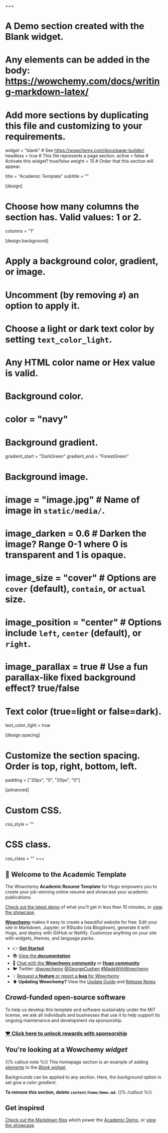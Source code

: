 +++
 # A Demo section created with the Blank widget.
 # Any elements can be added in the body: https://wowchemy.com/docs/writing-markdown-latex/
 # Add more sections by duplicating this file and customizing to your requirements.

 widget = "blank"  # See https://wowchemy.com/docs/page-builder/
 headless = true  # This file represents a page section.
 active = false  # Activate this widget? true/false
 weight = 15  # Order that this section will appear.

 title = "Academic Template"
 subtitle = ""

 [design]
   # Choose how many columns the section has. Valid values: 1 or 2.
   columns = "1"

 [design.background]
   # Apply a background color, gradient, or image.
   #   Uncomment (by removing `#`) an option to apply it.
   #   Choose a light or dark text color by setting `text_color_light`.
   #   Any HTML color name or Hex value is valid.

   # Background color.
   # color = "navy"

   # Background gradient.
   gradient_start = "DarkGreen"
   gradient_end = "ForestGreen"

   # Background image.
   # image = "image.jpg"  # Name of image in `static/media/`.
   # image_darken = 0.6  # Darken the image? Range 0-1 where 0 is transparent and 1 is opaque.
   # image_size = "cover"  #  Options are `cover` (default), `contain`, or `actual` size.
   # image_position = "center"  # Options include `left`, `center` (default), or `right`.
   # image_parallax = true  # Use a fun parallax-like fixed background effect? true/false

   # Text color (true=light or false=dark).
   text_color_light = true

 [design.spacing]
   # Customize the section spacing. Order is top, right, bottom, left.
   padding = ["20px", "0", "20px", "0"]

 [advanced]
  # Custom CSS. 
  css_style = ""

  # CSS class.
  css_class = ""
 +++

 ## 👋 Welcome to the Academic Template

 The Wowchemy **Academic Resumé Template** for Hugo empowers you to create your job-winning online resumé and showcase your academic publications.

 [Check out the latest demo](https://academic-demo.netlify.app) of what you'll get in less than 10 minutes, or [view the showcase](https://wowchemy.com/user-stories/).

 [**Wowchemy**](https://wowchemy.com) makes it easy to create a beautiful website for free. Edit your site in Markdown, Jupyter, or RStudio (via Blogdown), generate it with Hugo, and deploy with GitHub or Netlify. Customize anything on your site with widgets, themes, and language packs.

 - 👉 [**Get Started**](https://wowchemy.com/docs/install/)
 - 📚 [View the **documentation**](https://wowchemy.com/docs/)
 - 💬 [Chat with the **Wowchemy community**](https://discord.gg/z8wNYzb) or [**Hugo community**](https://discourse.gohugo.io)
 - 🐦 Twitter: [@wowchemy](https://twitter.com/wowchemy) [@GeorgeCushen](https://twitter.com/GeorgeCushen) [#MadeWithWowchemy](https://twitter.com/search?q=%23MadeWithWowchemy&src=typed_query)
 - 💡 [Request a **feature** or report a **bug** for _Wowchemy_](https://github.com/wowchemy/wowchemy-hugo-themes/issues)
 - ⬆️ **Updating Wowchemy?** View the [Update Guide](https://wowchemy.com/docs/update/) and [Release Notes](https://wowchemy.com/updates/)

 ## Crowd-funded open-source software

 To help us develop this template and software sustainably under the MIT license, we ask all individuals and businesses that use it to help support its ongoing maintenance and development via sponsorship.

 ### [❤️ Click here to unlock rewards with sponsorship](https://wowchemy.com/plans/)

 ## You're looking at a Wowchemy _widget_

 {{% callout note %}}
 This homepage section is an example of adding [elements](https://wowchemy.com/docs/content/writing-markdown-latex/) to the [_Blank_ widget](https://wowchemy.com/docs/widget/).

 Backgrounds can be applied to any section. Here, the _background_ option is set give a _color gradient_.

 **To remove this section, delete `content/home/demo.md`.**
 {{% /callout %}}

 ## Get inspired

 [Check out the Markdown files](https://github.com/wowchemy/starter-academic/tree/master/exampleSite) which power the [Academic Demo](https://academic-demo.netlify.app), or [view the showcase](https://wowchemy.com/user-stories/).
